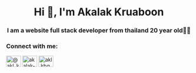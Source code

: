 <h1 align="center">Hi 👋, I'm Akalak Kruaboon</h1>
<h3 align="center">I am a website full stack developer from thailand 20 year old🧑‍💻</h3>

<h3 align="left">Connect with me:</h3>
<p align="left">
<a href="https://twitter.com/@akl_kbqx" target="blank"><img align="center" src="https://raw.githubusercontent.com/rahuldkjain/github-profile-readme-generator/master/src/images/icons/Social/twitter.svg" alt="@akl_kbqx" height="30" width="40" /></a>
<a href="https://fb.com/akalak-kruaboon" target="blank"><img align="center" src="https://raw.githubusercontent.com/rahuldkjain/github-profile-readme-generator/master/src/images/icons/Social/facebook.svg" alt="akalak-kruaboon" height="30" width="40" /></a>
<a href="https://instagram.com/akl.kbqx" target="blank"><img align="center" src="https://raw.githubusercontent.com/rahuldkjain/github-profile-readme-generator/master/src/images/icons/Social/instagram.svg" alt="akl.kbqx" height="30" width="40" /></a>
</p>
